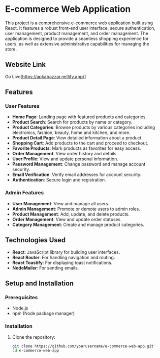 # E-commerce Web Application

This project is a comprehensive e-commerce web application built using React. It features a robust front-end user interface, secure authentication, user management, product management, and order management. The application is designed to provide a seamless shopping experience for users, as well as extensive administrative capabilities for managing the store.

## Website Link
Go Live[https://apkabazzar.netlify.app/]

## Features

### User Features
- **Home Page**: Landing page with featured products and categories.
- **Product Search**: Search for products by name or category.
- **Product Categories**: Browse products by various categories including electronics, fashion, beauty, home and kitchen, and more.
- **Product Detail Page**: View detailed information about a product.
- **Shopping Cart**: Add products to the cart and proceed to checkout.
- **Favorite Products**: Mark products as favorites for easy access.
- **Order Management**: View order history and details.
- **User Profile**: View and update personal information.
- **Password Management**: Change password and manage account security.
- **Email Verification**: Verify email addresses for account security.
- **Authentication**: Secure login and registration.

### Admin Features
- **User Management**: View and manage all users.
- **Admin Management**: Promote or demote users to admin roles.
- **Product Management**: Add, update, and delete products.
- **Order Management**: View and update order statuses.
- **Category Management**: Create and manage product categories.

## Technologies Used
- **React**: JavaScript library for building user interfaces.
- **React Router**: For handling navigation and routing.
- **React Toastify**: For displaying toast notifications.
- **NodeMailer**: For sending emails.

## Setup and Installation

### Prerequisites
- Node.js
- npm (Node package manager)

### Installation

1. Clone the repository:
   ```bash
   git clone https://github.com/yourusername/e-commerce-web-app.git
   cd e-commerce-web-app
